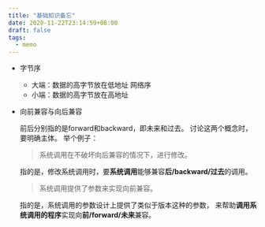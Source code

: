 ```yaml
---
title: "基础知识备忘"
date: 2020-11-22T23:14:59+08:00
draft: false
tags:
  - memo
---
```


- 字节序
  - 大端：数据的高字节放在低地址 网络序
  - 小端：数据的高字节放在高地址

- 向前兼容与向后兼容

    前后分别指的是forward和backward，即未来和过去。
    讨论这两个概念时，要明确主体。
    举个例子：

    > 系统调用在不破坏向后兼容的情况下，进行修改。

    指的是，修改系统调用时，要**系统调用**能够兼容**后/backward/过去**的调用。

    > 系统调用提供了参数来实现向前兼容。

    指的是，系统调用的参数设计上提供了类似于版本这种的参数，
    来帮助**调用系统调用的程序**实现向**前/forward/未来**兼容。
